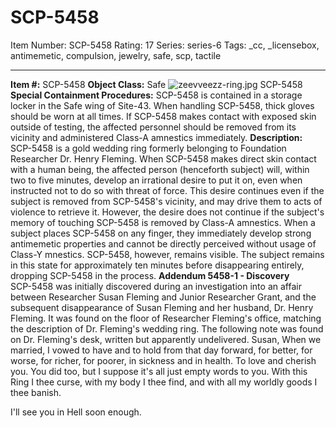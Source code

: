 # SCP-5458
Item Number: SCP-5458
Rating: 17
Series: series-6
Tags: _cc, _licensebox, antimemetic, compulsion, jewelry, safe, scp, tactile

---

  
**Item #:** SCP-5458 
**Object Class:** Safe
![zeevveezz-ring.jpg](https://scp-wiki.wdfiles.com/local--files/scp-5458/zeevveezz-ring.jpg)
SCP-5458
**Special Containment Procedures:** SCP-5458 is contained in a storage locker in the Safe wing of Site-43.
When handling SCP-5458, thick gloves should be worn at all times. If SCP-5458 makes contact with exposed skin outside of testing, the affected personnel should be removed from its vicinity and administered Class-A amnestics immediately.
**Description:** SCP-5458 is a gold wedding ring formerly belonging to Foundation Researcher Dr. Henry Fleming. When SCP-5458 makes direct skin contact with a human being, the affected person (henceforth subject) will, within two to five minutes, develop an irrational desire to put it on, even when instructed not to do so with threat of force. This desire continues even if the subject is removed from SCP-5458's vicinity, and may drive them to acts of violence to retrieve it. However, the desire does not continue if the subject's memory of touching SCP-5458 is removed by Class-A amnestics.
When a subject places SCP-5458 on any finger, they immediately develop strong antimemetic properties and cannot be directly perceived without usage of Class-Y mnestics. SCP-5458, however, remains visible. The subject remains in this state for approximately ten minutes before disappearing entirely, dropping SCP-5458 in the process.
**Addendum 5458-1 - Discovery**  
SCP-5458 was initially discovered during an investigation into an affair between Researcher Susan Fleming and Junior Researcher Grant, and the subsequent disappearance of Susan Fleming and her husband, Dr. Henry Fleming. It was found on the floor of Researcher Fleming's office, matching the description of Dr. Fleming's wedding ring. The following note was found on Dr. Fleming's desk, written but apparently undelivered.
Susan,
When we married, I vowed to have and to hold from that day forward, for better, for worse, for richer, for poorer, in sickness and in health. To love and cherish you. You did too, but I suppose it's all just empty words to you. With this Ring I thee curse, with my body I thee find, and with all my worldly goods I thee banish.  
  
I'll see you in Hell soon enough.
